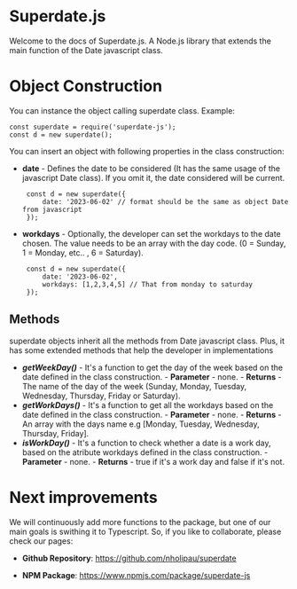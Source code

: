 # Superdate.js

Welcome to the docs of Superdate.js. A Node.js library that extends the main function of the Date javascript class.


# Object Construction

You can instance the object calling superdate class.
Example:

    const superdate = require('superdate-js');
	const d = new superdate();

You can insert an object with following properties in the class construction:

- **date** - Defines the date to be considered (It has the same usage of the javascript Date class). If you omit it, the date considered will be current.

       const d = new superdate({
	       date: '2023-06-02' // format should be the same as object Date from javascript
       });

- **workdays** - Optionally, the developer can set the workdays to the date chosen. The value needs to be an array with the day code. (0 = Sunday, 1 = Monday, etc.. , 6 = Saturday).

       const d = new superdate({
	       date: '2023-06-02',
	       workdays: [1,2,3,4,5] // That from monday to saturday
       });

## Methods

superdate objects inherit all the methods from Date javascript class. Plus, it has some extended methods that help the developer in implementations

- ***getWeekDay()*** - It's a function to get the day of the week based on the date defined in the class construction.
		- **Parameter** - none.
		- **Returns** - The name of the day of the week (Sunday, Monday, Tuesday, Wednesday, Thursday, Friday or Saturday).
- ***getWorkDays()*** - It's a function to get all the workdays based on the date defined in the class construction.
		- **Parameter** - none.
		- **Returns** - An array with the days name e.g [Monday, Tuesday, Wednesday, Thursday, Friday].
- ***isWorkDay()*** - It's a function to check whether a date is a work day, based on the atribute workdays defined in the class construction.
		- **Parameter** - none.
		- **Returns** - true if it's a work day and false if it's not.

# Next improvements
We will continuously add more functions to the package, but one of our main goals is swithing it to Typescript. So, if you like to collaborate, please check our pages: 

- **Github Repository**:
https://github.com/nholipau/superdate

- **NPM Package**:
https://www.npmjs.com/package/superdate-js